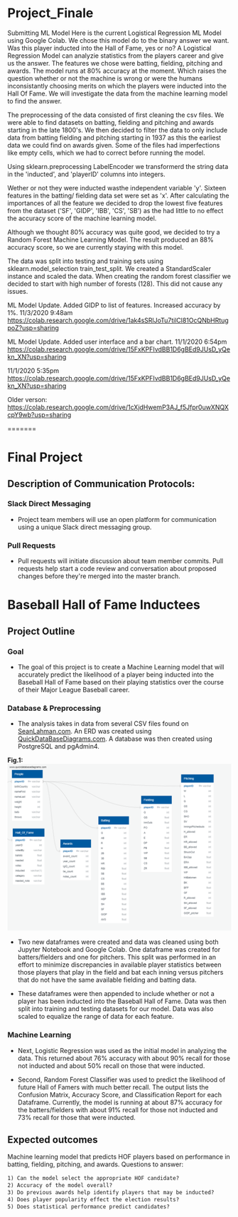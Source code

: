 
# Project_Finale

Submitting ML Model
Here is the current Logistical Regression ML Model using Google Colab. We chose this model do to the binary answer we want. Was this player inducted into the Hall of Fame, yes or no? A Logistical Regression Model can analyzie statistics from the players career and give us the answer. The features we chose were batting, fielding, pitching and awards. The model runs at 80% accuracy at the moment. Which raises the question whether or not the machine is wrong or were the humans inconsistantly choosing merits on which the players were inducted into the Hall Of Fame. We will investigate the data from the machine learning model to find the answer.

The preprocessing of the data consisted of first cleaning the csv files. We were able to find datasets on batting, fielding and pitching and awards starting in the late 1800's. We then decided to filter the data to only include data from batting fielding and pitching starting in 1937 as this the earliest data we could find on awards given. Some of the files had imperfections like empty cells, which we had to correct before running the model.

Using sklearn.preprocessing LabelEncoder we transformerd the string data in the 'inducted', and 'playerID' columns into integers. 

Wether or not they were inducted wasthe independent variable 'y'. Sixteen features in the batting/ fielding data set were set as 'x'. After calculating the importances of all the feature we decided to drop the lowest five features from the dataset ('SF', 'GIDP', 'IBB', 'CS', 'SB') as the had little to no effect the accuracy score of the machine learning model. 

Although we thought 80% accuracy was quite good, we decided to try a Random Forest Machine Learning Model. The result produced an 88% accuracy score, so we are currently staying with this model. 

The data was split into testing and training sets using sklearn.model_selection train_test_split. We created a StandardScaler instance and scaled the data. When creating the random forest classifier we decided to start with high number of forests (128). This did not cause any issues. 


ML Model Update. Added GIDP to list of features. Increased accuracy by 1%. 11/3/2020 9:48am
https://colab.research.google.com/drive/1ak4sSRlJoTu7tilCl81OcQNbHRtugpoZ?usp=sharing

ML Model Update. Added user interface and a bar chart. 11/1/2020 6:54pm
https://colab.research.google.com/drive/15FxKPFIvdBB1D6gBEd9JUsD_yQekn_XN?usp=sharing

11/1/2020 5:35pm
https://colab.research.google.com/drive/15FxKPFIvdBB1D6gBEd9JUsD_yQekn_XN?usp=sharing

Older verson:
https://colab.research.google.com/drive/1cXjdHwemP3AJ_f5Jfpr0uwXNQXcpY9wb?usp=sharing



=======
# Final Project

## Description of Communication Protocols:

### Slack Direct Messaging
- Project team members will use an open platform for communication using a unique Slack direct messaging group.

### Pull Requests
- Pull requests will initiate discussion about team member commits. Pull requests help start a code review and conversation about proposed changes before they're merged into the master branch.

# Baseball Hall of Fame Inductees 

## Project Outline

### Goal
- The goal of this project is to create a Machine Learning model that will accurately predict the likelihood of a player being inducted into the Baseball Hall of Fame based on their playing statistics over the course of their Major League Baseball career.

### Database & Preprocessing
- The analysis takes in data from several CSV files found on [SeanLahman.com](http://www.seanlahman.com/baseball-archive/statistics/). An ERD was created using [QuickDataBaseDiagrams.com](http://www.quickdatabasediagrams.com). A database was then created using PostgreSQL and pgAdmin4. 

**Fig.1:**
![Fig.1](ERD_Rev2.png)

- Two new dataframes were created and data was cleaned using both Jupyter Notebook and Google Colab. One dataframe was created for batters/fielders and one for pitchers. This split was performed in an effort to minimize discrepancies in available player statistics between those players that play in the field and bat each inning versus pitchers that do not have the same available fielding and batting data. 

- These dataframes were then appended to include whether or not a player has been inducted into the Baseball Hall of Fame. Data was then split into training and testing datasets for our model. Data was also scaled to equalize the range of data for each feature.

### Machine Learning
- Next, Logistic Regression was used as the initial model in analyzing the data. This returned about 76% accuracy with about 90% recall for those not inducted and about 50% recall on those that were inducted.

- Second, Random Forest Classifier was used to predict the likelihood of future Hall of Famers with much better recall. The output lists the Confusion Matrix, Accuracy Score, and Classification Report for each Dataframe. Currently, the model is running at about 87% accuracy for the batters/fielders with about 91% recall for those not inducted and 73% recall for those that were inducted.

## Expected outcomes
Machine learning model that predicts HOF players based on performance in batting, fielding, pitching, and awards.
Questions to answer:

    1) Can the model select the appropriate HOF candidate?
    2) Accuracy of the model overall?
    3) Do previous awards help identify players that may be inducted?
    4) Does player popularity effect the election results?
    5) Does statistical performance predict candidates?
